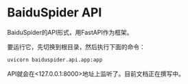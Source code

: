 # BaiduSpider API

BaiduSpider的API形式，用FastAPI作为框架。

要运行它，先切换到根目录，然后执行下面的命令：

```bash
uvicorn baiduspider.api.app:app
```

API就会在<127.0.0.1:8000>地址上监听了。目前文档正在撰写中。
